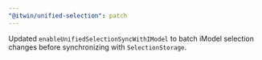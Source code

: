 ```yaml
---
"@itwin/unified-selection": patch
---
```


Updated `enableUnifiedSelectionSyncWithIModel` to batch iModel selection changes before synchronizing with `SelectionStorage`.
